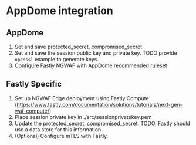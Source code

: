 # AppDome integration


## AppDome
1. Set and save protected_secret, compromised_secret
2. Set and save the session public key and private key. TODO provide `openssl` example to generate keys.
3. Configure Fastly NGWAF with AppDome recommended ruleset

## Fastly Specific
1. Set up NGWAF Edge deployment using Fastly Compute (https://www.fastly.com/documentation/solutions/tutorials/next-gen-waf-compute/)
2. Place session private key in ./src/sessionprivatekey.pem
3. Update the protected_secret, compromised_secret. TODO. Fastly should use a data store for this information.
4. (Optional) Configure mTLS with Fastly.





